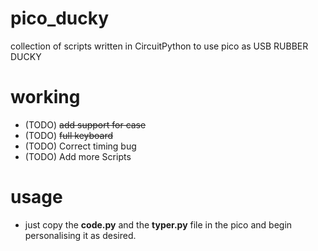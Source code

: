 # pico_ducky
collection of scripts written in CircuitPython to use pico as USB RUBBER DUCKY 
# working
 - (TODO) ~~add support for case~~  
 - (TODO) ~~full keyboard~~
 - (TODO) Correct timing bug
 - (TODO) Add more Scripts
 
 # usage
 - just copy the **code.py** and the **typer.py** file in the pico and begin personalising it as desired.
 
 
